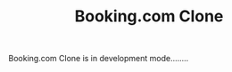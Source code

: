 <p align="center">
   <span></span>
    <h1 align="center">Booking.com Clone</h1>
    <br>
</p>

Booking.com Clone is in development mode........